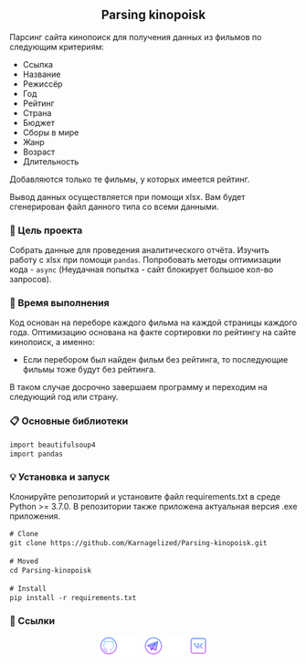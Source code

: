 <h2 align='center'> Parsing kinopoisk </h2>

Парсинг сайта кинопоиск для получения данных из 
фильмов по следующим критериям:

* Ссылка
* Название
* Режиссёр
* Год
* Рейтинг
* Страна
* Бюджет
* Сборы в мире
* Жанр
* Возраст
* Длительность

Добавляются только те фильмы, у которых имеется рейтинг.

Вывод данных осуществляется при помощи xlsx. Вам будет сгенерирован файл 
данного типа со всеми данными.

### 📌 Цель проекта
Собрать данные для проведения аналитического отчёта. Изучить работу с 
xlsx при помощи `pandas`. Попробовать методы оптимизации кода - `async`
(Неудачная попытка - сайт блокирует большое кол-во запросов).

### 🐢 Время выполнения
Код основан на переборе каждого фильма на каждой страницы каждого года. Оптимизацию 
основана на факте сортировки по рейтингу на сайте кинопоиск, а именно:

* Если перебором был найден фильм без рейтинга, то последующие фильмы тоже будут без рейтинга.

В таком случае досрочно завершаем программу и переходим на следующий год или страну.


### 📋 Основные библиотеки
    import beautifulsoup4
    import pandas

### 💡 Установка и запуск
Клонируйте репозиторий и установите файл requirements.txt
в среде Python >= 3.7.0. В репозитории также приложена актуальная версия .exe приложения. 

    # Clone
    git clone https://github.com/Karnagelized/Parsing-kinopoisk.git
    
    # Moved    
    cd Parsing-kinopoisk
    
    # Install 
    pip install -r requirements.txt

### 🔗 Ссылки

<div align="center">
    <a href="https://github.com/Karnagelized" style="text-decoration:none;">
        <img src="https://github.com/Karnagelized/assets/blob/main/social/Github_icon.png" width="7%" alt="" />
    </a>
    <img src="https://github.com/Karnagelized/assets/blob/main/social/logo-transparent.png" width="7%" alt="" />
    <a href="https://t.me/masikantonov" style="text-decoration:none;">
        <img src="https://github.com/Karnagelized/assets/blob/main/social/Telegram_icon.png" width="7%" alt="" />
    </a>
    <img src="https://github.com/Karnagelized/assets/blob/main/social/logo-transparent.png" width="7%" alt="" />
    <a href="https://vk.com/masikantonov" style="text-decoration:none;">
        <img src="https://github.com/Karnagelized/assets/blob/main/social/VK_icon.png" width="7%" alt="" />
    </a>
</div>